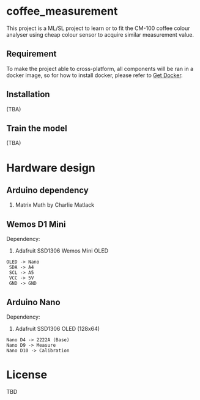 # coffee_measurement
This project is a ML/SL project to learn or to fit the CM-100 coffee colour analyser 
using cheap colour sensor to acquire similar measurement value. 

## Requirement 
To make the project able to cross-platform, all components will be ran in a docker image,
so for how to install docker, please refer to [Get Docker](https://docs.docker.com/get-docker/).
 
## Installation
(TBA)

## Train the model
(TBA)



# Hardware design

## Arduino dependency

1. Matrix Math by Charlie Matlack

## Wemos D1 Mini

Dependency:
1. Adafruit SSD1306 Wemos Mini OLED

```
OLED -> Nano
 SDA -> A4
 SCL -> A5
 VCC -> 5V
 GND -> GND
```

## Arduino Nano

Dependency:
1. Adafruit SSD1306 OLED (128x64)

```
Nano D4 -> 2222A (Base)
Nano D9 -> Measure
Nano D10 -> Calibration
```


# License

TBD
